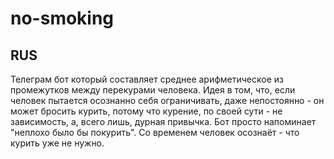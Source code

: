 # no-smoking
## RUS

Телеграм бот который составляет среднее арифметическое из промежутков между перекурами человека. Идея в том, что, если человек пытается осознанно себя ограничивать, даже непостоянно - он может бросить курить, потому что курение, по своей сути - не зависимость, а, всего лишь, дурная привычка. Бот просто напоминает "неплохо было бы покурить". Со временем человек осознаёт - что курить уже не нужно.
